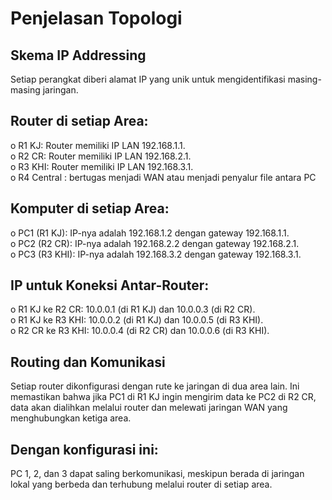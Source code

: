 # Penjelasan Topologi

## Skema IP Addressing
Setiap perangkat diberi alamat IP yang unik untuk mengidentifikasi masing-masing jaringan.
## Router di setiap Area:
o	R1 KJ: Router memiliki IP LAN 192.168.1.1. <br>
o	R2 CR: Router memiliki IP LAN 192.168.2.1. <br>
o	R3 KHI: Router memiliki IP LAN 192.168.3.1. <br>
o R4 Central : bertugas menjadi WAN atau menjadi penyalur file antara PC
## Komputer di setiap Area:
o	PC1 (R1 KJ): IP-nya adalah 192.168.1.2 dengan gateway 192.168.1.1. <br>
o	PC2 (R2 CR): IP-nya adalah 192.168.2.2 dengan gateway 192.168.2.1. <br>
o	PC3 (R3 KHI): IP-nya adalah 192.168.3.2 dengan gateway 192.168.3.1.
## IP untuk Koneksi Antar-Router:
o	R1 KJ ke R2 CR: 10.0.0.1 (di R1 KJ) dan 10.0.0.3 (di R2 CR). <br>
o	R1 KJ ke R3 KHI: 10.0.0.2 (di R1 KJ) dan 10.0.0.5 (di R3 KHI). <br>
o	R2 CR ke R3 KHI: 10.0.0.4 (di R2 CR) dan 10.0.0.6 (di R3 KHI).
## Routing dan Komunikasi
Setiap router dikonfigurasi dengan rute ke jaringan di dua area lain. Ini memastikan bahwa jika PC1 di R1 KJ ingin mengirim data ke PC2 di R2 CR, data akan dialihkan melalui router dan melewati jaringan WAN yang menghubungkan ketiga area.
## Dengan konfigurasi ini:
PC 1, 2, dan 3 dapat saling berkomunikasi, meskipun berada di jaringan lokal yang berbeda dan terhubung melalui router di setiap area.
